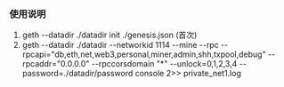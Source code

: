 ### 使用说明
1. geth --datadir ./datadir init ./genesis.json (首次)
2. geth --datadir ./datadir --networkid 1114 --mine --rpc --rpcapi="db,eth,net,web3,personal,miner,admin,shh,txpool,debug" --rpcaddr="0.0.0.0" --rpccorsdomain "*" --unlock=0,1,2,3,4 --password=./datadir/password console 2>> private_net1.log
